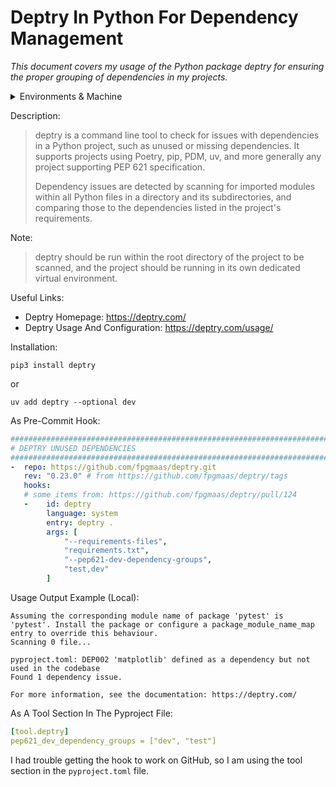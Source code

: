 # Deptry In Python For Dependency Management

_This document covers my usage of the Python package deptry for ensuring the proper grouping of dependencies in my projects._


<details markdown=1>

<summary> Environments & Machine </summary>

```
OS Version: ProductName: macOS
ProductVersion:	13.3.1
BuildVersion: 22E261
Kernel: arm64
Architecture: 22.4.0
CPU Brand: Apple M1
Python Version: Python 3.13.1
UV Version: uv 0.7.3 (3c413f74b 2025-05-07)
Ruby Version: ruby 3.2.3 (2024-01-18 revision 52bb2ac0a6) [arm64-darwin22]
Quarto Version: 1.6.40
Rscript Version: Rscript (R) version 4.4.2 (2024-10-31)
Git Version: git version 2.40.0
Current Date: 2025-06-08
```

</details>

Description:

> deptry is a command line tool to check for issues with dependencies in a Python project, such as unused or missing dependencies. It supports projects using Poetry, pip, PDM, uv, and more generally any project supporting PEP 621 specification.
>
> Dependency issues are detected by scanning for imported modules within all Python files in a directory and its subdirectories, and comparing those to the dependencies listed in the project's requirements.

Note:

> deptry should be run within the root directory of the project to be scanned, and the project should be running in its own dedicated virtual environment.

Useful Links:

* Deptry Homepage: <https://deptry.com/>
* Deptry Usage And Configuration: <https://deptry.com/usage/>

Installation:

```
pip3 install deptry
```

or

```
uv add deptry --optional dev
```

As Pre-Commit Hook:

```yaml
###############################################################################
# DEPTRY UNUSED DEPENDENCIES
###############################################################################
-  repo: https://github.com/fpgmaas/deptry.git
   rev: "0.23.0" # from https://github.com/fpgmaas/deptry/tags
   hooks:
   # some items from: https://github.com/fpgmaas/deptry/pull/124
   -    id: deptry
        language: system
        entry: deptry .
        args: [
            "--requirements-files",
            "requirements.txt",
            "--pep621-dev-dependency-groups",
            "test,dev"
        ]
```

Usage Output Example (Local):

```
Assuming the corresponding module name of package 'pytest' is 'pytest'. Install the package or configure a package_module_name_map entry to override this behaviour.
Scanning 0 file...

pyproject.toml: DEP002 'matplotlib' defined as a dependency but not used in the codebase
Found 1 dependency issue.

For more information, see the documentation: https://deptry.com/
```

As A Tool Section In The Pyproject File:

```yaml
[tool.deptry]
pep621_dev_dependency_groups = ["dev", "test"]
```

I had trouble getting the hook to work on GitHub, so I am using the tool section in the `pyproject.toml` file.
